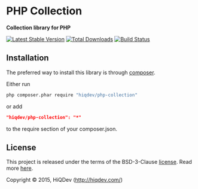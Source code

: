 PHP Collection
==============

**Collection library for PHP**

[![Latest Stable Version](https://poser.pugx.org/hiqdev/php-collection/v/stable)](//packagist.org/packages/hiqdev/php-collection)
[![Total Downloads](https://poser.pugx.org/hiqdev/php-collection/downloads)](//packagist.org/packages/hiqdev/php-collection)
[![Build Status](https://img.shields.io/travis/hiqdev/php-collection.svg)](http://travis-ci.org/hiqdev/php-collection)

## Installation

The preferred way to install this library is through [composer](http://getcomposer.org/download/).

Either run

```sh
php composer.phar require "hiqdev/php-collection"
```

or add

```json
"hiqdev/php-collection": "*"
```

to the require section of your composer.json.

## License

This project is released under the terms of the BSD-3-Clause [license](LICENSE).
Read more [here](http://choosealicense.com/licenses/bsd-3-clause).

Copyright © 2015, HiQDev (http://hiqdev.com/)
